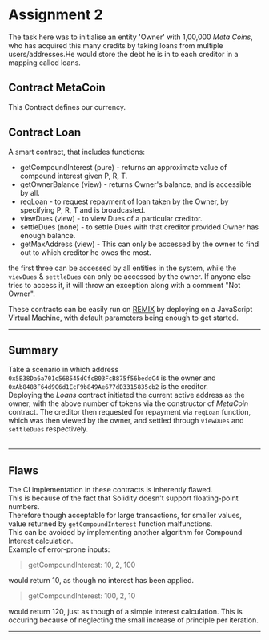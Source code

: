 # Assignment 2


The task here was to initialise an entity 'Owner' with 1,00,000  _Meta Coins_, who has acquired this many credits by taking loans from multiple users/addresses.He would store the debt he is in to each creditor in a mapping called loans. <br/>

## Contract MetaCoin

This Contract defines our currency. 

## Contract Loan

A smart contract, that includes functions:

<ul>
<li> getCompoundInterest (pure) - returns an approximate value of compound interest given P, R, T.</li>
<li> getOwnerBalance (view) - returns Owner's balance, and is accessible by all.</li>
<li> reqLoan - to request repayment of loan taken by the Owner, by specifying P, R, T and is broadcasted.</li>
<li> viewDues (view) - to view Dues of a particular creditor.</li>
<li> settleDues (none) - to settle Dues with that creditor provided Owner has enough balance.
<li> getMaxAddress (view) - This can only be accessed by the owner to find out to which creditor he owes the most.</li>
</li>
</ul>

the first three can be accessed by all entities in the system, while the `viewDues` & `settleDues`  can only be accessed by the owner. If anyone else tries to access it, it will throw an exception along with a comment "Not Owner".    <br/>


These contracts can be easily run on <a href="http://remix.ethereum.org">REMIX</a> by deploying on a JavaScript Virtual Machine, with default parameters being enough to get started.

---

## Summary

Take a scenario in which address `0x5B38Da6a701c568545dCfcB03FcB875f56beddC4` is the owner and `0xAb8483F64d9C6d1EcF9b849Ae677dD3315835cb2` is the creditor. <br />
Deploying the _Loans_ contract initiated the current active address as the owner, with the above number of tokens via the constructor of _MetaCoin_ contract. The creditor then requested for repayment via `reqLoan` function, which was then viewed by the owner, and settled through `viewDues` and `settleDues` respectively. <br />
<br />



---

## Flaws

The CI implementation in these contracts is inherently flawed. <br />
This is because of the fact that Solidity doesn't support floating-point numbers. <br />
Therefore though acceptable for large transactions, for smaller values, value returned by `getCompoundInterest` function malfunctions. <br />
This can be avoided by implementing another algorithm for Compound Interest calculation. <br />
Example of error-prone inputs:

> getCompoundInterest: 10, 2, 100

would return 10, as though no interest has been applied.

> getCompoundInterest: 100, 2, 10

would return 120, just as though of a simple interest calculation.
This is occuring because of neglecting the small increase of principle per iteration.

---


